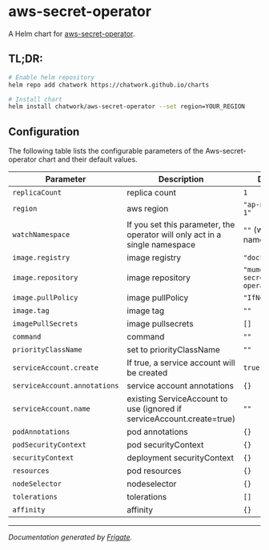 # aws-secret-operator

A Helm chart for [aws-secret-operator](https://github.com/mumoshu/aws-secret-operator).

## TL;DR:

```bash
# Enable helm repository
helm repo add chatwork https://chatwork.github.io/charts

# Install chart
helm install chatwork/aws-secret-operator --set region=YOUR_REGION
```


## Configuration

The following table lists the configurable parameters of the Aws-secret-operator chart and their default values.

| Parameter                | Description             | Default        |
| ------------------------ | ----------------------- | -------------- |
| `replicaCount` | replica count  | `1` |
| `region` | aws region  | `"ap-northeast-1"` |
| `watchNamespace`   | If you set this parameter, the operator will only act in a single namespace  | `""` (watch all namespaces) |
| `image.registry` | image registry   | `"docker.io"` |
| `image.repository` | image repository  | `"mumoshu/aws-secret-operator"` |
| `image.pullPolicy` | image pullPolicy | `"IfNotPresent"` |
| `image.tag` | image tag  | `""` |
| `imagePullSecrets` | image pullsecrets | `[]` |
| `command` | command | `""` |
| `priorityClassName` | set to priorityClassName | `""` |
| `serviceAccount.create` | If true, a service account will be created   | `true` |
| `serviceAccount.annotations` | service account annotations | `{}` |
| `serviceAccount.name` | existing ServiceAccount to use (ignored if serviceAccount.create=true) | `""` |
| `podAnnotations` | pod annotations | `{}` |
| `podSecurityContext` | pod securityContext  | `{}` |
| `securityContext` | deployment securityContext  | `{}` |
| `resources` | pod resources | `{}` |
| `nodeSelector` | nodeselector | `{}` |
| `tolerations` | tolerations  | `[]` |
| `affinity` | affinity  | `{}` |

---
_Documentation generated by [Frigate](https://frigate.readthedocs.io)._

